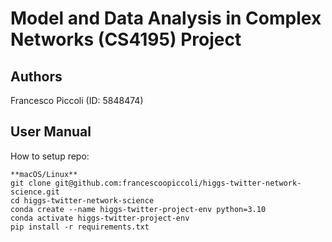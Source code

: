 # Model and Data Analysis in Complex Networks (CS4195) Project 

## Authors

Francesco Piccoli (ID: 5848474)


## User Manual

How to setup repo:
```
**macOS/Linux**
git clone git@github.com:francescoopiccoli/higgs-twitter-network-science.git
cd higgs-twitter-network-science
conda create --name higgs-twitter-project-env python=3.10  
conda activate higgs-twitter-project-env       
pip install -r requirements.txt
```
